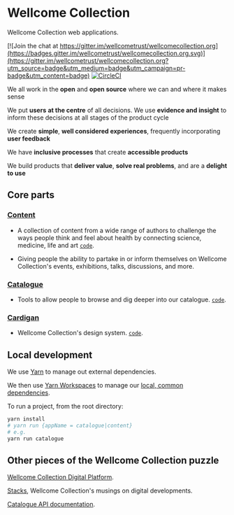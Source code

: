 # Wellcome Collection

Wellcome Collection web applications.

[![Join the chat at https://gitter.im/wellcometrust/wellcomecollection.org](https://badges.gitter.im/wellcometrust/wellcomecollection.org.svg)](https://gitter.im/wellcometrust/wellcomecollection.org?utm_source=badge&utm_medium=badge&utm_campaign=pr-badge&utm_content=badge) [![CircleCI](https://circleci.com/gh/wellcometrust/wellcomecollection.org/tree/master.svg?style=shield)](https://circleci.com/gh/wellcometrust/wellcomecollection.org/tree/master)

We all work in the **open** and **open source** where we can and where it makes sense

We put **users** **at the centre** of all decisions. We use **evidence and insight** to inform these decisions at all stages of the product cycle

We create **simple**, **well considered experiences**, frequently incorporating **user feedback**

We have **inclusive processes** that create **accessible products**

We build products that **deliver value**, **solve real problems**, and are a **delight to use**

## Core parts

### [Content](https://wellcomecollection.org/stories)
- A collection of content from a wide range of authors to challenge the
ways people think and feel about health by connecting science, medicine,
life and art [`code`](./content).

- Giving people the ability to partake in or inform themselves on
Wellcome Collection's events, exhibitions, talks,
discussions, and more.


### [Catalogue](https://wellcomecollection.org/works)
- Tools to allow people to browse and dig deeper into our catalogue.
[`code`](./catalogue).

### [Cardigan](https://cardigan.wellcomecollection.org)
- Wellcome Collection's design system. [`code`](./cardigan).

## Local development

We use [Yarn](https://yarnpkg.com/lang/en/) to manage out external dependencies.

We then use [Yarn Workspaces](https://yarnpkg.com/lang/en/docs/workspaces/) to manage our [local, common dependencies](https://github.com/wellcometrust/wellcomecollection.org/tree/master/common).

To run a project, from the root directory:
```bash
yarn install
# yarn run {appName = catalogue|content}
# e.g.
yarn run catalogue
```

## Other pieces of the Wellcome Collection puzzle

[Wellcome Collection Digital Platform](https://github.com/wellcometrust/platform).

[Stacks](https://stacks.wellcomecollection.org/), Wellcome Collection's musings on digital developments.

[Catalogue API documentation](https://developers.wellcomecollection.org).
